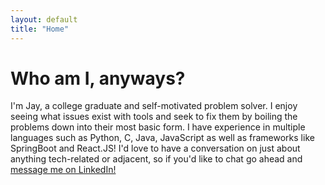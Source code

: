 ```yaml
---
layout: default
title: "Home"
---
```


# Who am I, anyways?

I'm Jay, a college graduate and self-motivated problem solver. I enjoy seeing what issues exist with tools and seek to fix them by boiling the problems down into their most basic form. I have experience in multiple languages such as Python, C, Java, JavaScript as well as frameworks like SpringBoot and React.JS! I'd love to have a conversation on just about anything tech-related or adjacent, so if you'd like to chat go ahead and [message me on LinkedIn!](https://www.linkedin.com/in/jay-sakabu-b78a04136/)